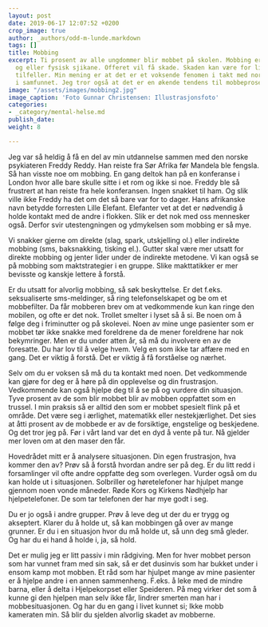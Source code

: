 ```yaml
---
layout: post
date: 2019-06-17 12:07:52 +0200
crop_image: true
author: _authors/odd-m-lunde.markdown
tags: []
title: Mobbing
excerpt: Ti prosent av alle ungdommer blir mobbet på skolen. Mobbing er sosial, psykisk
  og eller fysisk sjikane. Offeret vil få skade. Skaden kan være for livet i enkelte
  tilfeller. Min mening er at det er et voksende fenomen i takt med normoppløsningen
  i samfunnet. Jeg tror også at det er en økende tendens til mobbeprosesser i arbeidslivet.
image: "/assets/images/mobbing2.jpg"
image_caption: 'Foto Gunnar Christensen: Illustrasjonsfoto'
categories:
- _category/mental-helse.md
publish_date: 
weight: 8

---
```


Jeg var så heldig å få en del av min utdannelse sammen med den norske psykiateren Freddy Reddy. Han reiste fra Sør Afrika før Mandela ble fengsla. Så han visste noe om mobbing. En gang deltok han på en konferanse i London hvor alle bare skulle sitte i et rom og ikke si noe. Freddy ble så frustrert at han reiste fra hele konferansen. Ingen snakket til ham. Og slik ville ikke Freddy ha det om det så bare var for to dager. Hans afrikanske navn betydde forresten Lille Elefant. Elefanter vet at det er nødvendig å holde kontakt med de andre i flokken. Slik er det nok med oss mennesker også. Derfor svir utestengningen og ydmykelsen som mobbing er så mye.

Vi snakker gjerne om direkte (slag, spark, utskjelling ol.) eller indirekte mobbing (sms, baksnakking, tisking el.). Gutter skal være mer utsatt for direkte mobbing og jenter lider under de indirekte metodene. Vi kan også se på mobbing som maktstrategier i en gruppe. Slike makttatikker er mer bevisste og kanskje lettere å forstå.

Er du utsatt for alvorlig mobbing, så søk beskyttelse. Er det f.eks. seksualiserte sms-meldinger, så ring telefonselskapet og be om et mobbefilter. Da får mobberen brev om at vedkommende kun kan ringe den mobilen, og ofte er det nok. Trollet smelter i lyset så å si. Be noen om å følge deg i friminutter og på skolevei. Noen av mine unge pasienter som er mobbet tør ikke snakke med foreldrene da de mener foreldrene har nok bekymringer. Men er du under atten år, så må du involvere en av de foresatte. Du har lov til å velge hvem. Velg en som ikke tar affære med en gang. Det er viktig å forstå. Det er viktig å få forståelse og nærhet.

Selv om du er voksen så må du ta kontakt med noen. Det vedkommende kan gjøre for deg er å høre på din opplevelse og din frustrasjon. Vedkommende kan også hjelpe deg til å se på og vurdere din situasjon. Tyve prosent av de som blir mobbet blir av mobben oppfattet som en trussel. I min praksis så er alltid den som er mobbet spesielt flink på et område. Det være seg i ærlighet, matematikk eller nestekjærlighet. Det sies at åtti prosent av de mobbede er av de forsiktige, engstelige og beskjedene. Og det tror jeg på. Før i vårt land var det en dyd å vente på tur. Nå gjelder mer loven om at den maser den får.

Hovedrådet mitt er å analysere situasjonen. Din egen frustrasjon, hva kommer den av? Prøv så å forstå hvordan andre ser på deg. Er du litt redd i forsamlinger vil ofte andre oppfatte deg som overlegen. Vurder også om du kan holde ut i situasjonen. Solbriller og høretelefoner har hjulpet mange gjennom noen vonde måneder. Røde Kors og Kirkens Nødhjelp har hjelpetelefoner. De som tar telefonen der har mye godt i seg.

Du er jo også i andre grupper. Prøv å leve deg ut der du er trygg og akseptert. Klarer du å holde ut, så kan mobbingen gå over av mange grunner. Er du i en situasjon hvor du må holde ut, så unn deg små gleder. Og har du ei hand å holde i, ja, så hold.

Det er mulig jeg er litt passiv i min rådgiving. Men for hver mobbet person som har vunnet fram med sin sak, så er det dusinvis som har bukket under i ensom kamp mot mobben. Et råd som har hjulpet mange av mine pasienter er å hjelpe andre i en annen sammenheng. F.eks. å leke med de mindre barna, eller å delta i Hjelpekorpset eller Speideren. På meg virker det som å kunne gi den hjelpen man selv ikke får, lindrer smerten man har i mobbesituasjonen. Og har du en gang i livet kunnet si; Ikke mobb kameraten min. Så blir du sjelden alvorlig skadet av mobberne.
